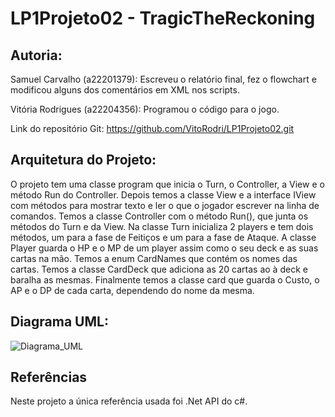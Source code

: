 # LP1Projeto02 - TragicTheReckoning


## Autoria:

Samuel Carvalho (a22201379): Escreveu o relatório final, fez o flowchart e modificou alguns dos comentários em XML nos scripts.

Vitória Rodrigues (a22204356): Programou o código para o jogo.

Link do repositório Git: https://github.com/VitoRodri/LP1Projeto02.git

## Arquitetura do Projeto:

O projeto tem uma classe program que inicia o Turn, o Controller, a View e o método Run do Controller. Depois temos a classe View e a interface IView com métodos para mostrar texto e ler o que o jogador escrever na linha de comandos. Temos a classe Controller com o método Run(), que junta os métodos do Turn e da View. Na classe Turn inicializa 2 players e tem dois métodos, um para a fase de Feitiços e um para a fase de Ataque. A classe Player guarda o HP e o MP de um player assim como o seu deck e as suas cartas na mão. Temos a enum CardNames que contém os nomes das cartas. Temos a classe CardDeck que adiciona as 20 cartas ao à deck e baralha as mesmas. Finalmente temos a classe card que guarda o Custo, o AP e o DP de cada carta, dependendo do nome da mesma. 

                     
## Diagrama UML:
      
![Diagrama_UML](https://github.com/VitoRodri/LP1Projeto02/assets/115217659/e5b3ace5-9750-4405-b6ca-7fb039e1bf13)

## Referências 

Neste projeto a única referência usada foi .Net API do c#. 

